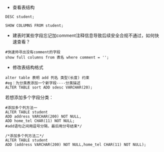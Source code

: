 - 查看表结构
```mysql
DESC student;
 
SHOW COLUMNS FROM student;
```
- 建表时某些字段忘记加comment注释信息导致后续安全合规不通过，如何快速查看？
```mysql 
#快速帅寻出没有comment的字段
show full columns from 表名 where comment = '';
```
- 修改表结构格式
```mysql
alter table 表明 add 列名 类型(长度) 约束
#eg：为分类表添加一个新字段----分类描述
ALTER TABLE sort ADD sdesc VARCHAR(20);
```
若想添加多个字段分类：
```mysql
#添加多个列方法一
ALTER TABLE student
ADD address VARCHAR(200) NOT NULL,
ADD home_tel CHAR(11) NOT NULL;
#add语句之间用逗号分隔，最后用分号结束*/
 
/*添加多个列方法二*/
ALTER TABLE student
ADD (address VARCHAR(200) NOT NULL,home_tel CHAR(11) NOT NULL);
```

